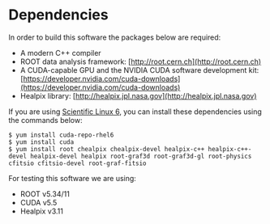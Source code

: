 # Dependencies

In order to build this software the packages below are required:

* A modern C++ compiler
* ROOT data analysis framework: [http://root.cern.ch](http://root.cern.ch)
* A CUDA-capable GPU and the NVIDIA CUDA software development kit: [https://developer.nvidia.com/cuda-downloads](https://developer.nvidia.com/cuda-downloads)
* Healpix library: [http://healpix.jpl.nasa.gov](http://healpix.jpl.nasa.gov)

If you are using [Scientific Linux 6](https://www.scientificlinux.org), you can install these dependencies using
the commands below:


    $ yum install cuda-repo-rhel6
    $ yum install cuda
    $ yum install root chealpix chealpix-devel healpix-c++ healpix-c++-devel healpix-devel healpix root-graf3d root-graf3d-gl root-physics cfitsio cfitsio-devel root-graf-fitsio

For testing this software we are using:

* ROOT v5.34/11
* CUDA v5.5
* Healpix v3.11
